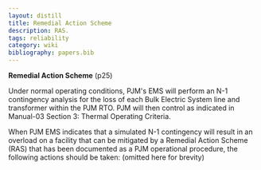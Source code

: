 ```yaml
---
layout: distill
title: Remedial Action Scheme
description: RAS.
tags: reliability
category: wiki
bibliography: papers.bib
---
```


**Remedial Action Scheme** <d-cite key="pjm2024m3"></d-cite> (p25)

Under normal operating conditions, PJM's EMS will perform an N-1 contingency analysis for the loss of each Bulk Electric System line and transformer within the PJM RTO.
PJM will then control as indicated in Manual-03 Section 3: Thermal Operating Criteria.

When PJM EMS indicates that a simulated N-1 contingency will result in an overload on a facility that can be mitigated by a Remedial Action Scheme (RAS) that has been documented as a PJM operational procedure, the following actions should be taken: (omitted here for brevity)
